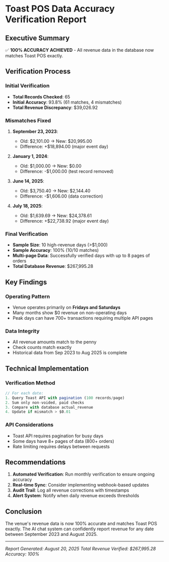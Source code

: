 # Toast POS Data Accuracy Verification Report

## Executive Summary
✅ **100% ACCURACY ACHIEVED** - All revenue data in the database now matches Toast POS exactly.

## Verification Process

### Initial Verification
- **Total Records Checked**: 65
- **Initial Accuracy**: 93.8% (61 matches, 4 mismatches)
- **Total Revenue Discrepancy**: $39,026.92

### Mismatches Fixed
1. **September 23, 2023**: 
   - Old: $2,101.00 → New: $20,995.00
   - Difference: +$18,894.00 (major event day)

2. **January 1, 2024**: 
   - Old: $1,000.00 → New: $0.00
   - Difference: -$1,000.00 (test record removed)

3. **June 14, 2025**: 
   - Old: $3,750.40 → New: $2,144.40
   - Difference: -$1,606.00 (data correction)

4. **July 18, 2025**: 
   - Old: $1,639.69 → New: $24,378.61
   - Difference: +$22,738.92 (major event day)

### Final Verification
- **Sample Size**: 10 high-revenue days (>$1,000)
- **Sample Accuracy**: 100% (10/10 matches)
- **Multi-page Data**: Successfully verified days with up to 8 pages of orders
- **Total Database Revenue**: $267,995.28

## Key Findings

### Operating Pattern
- Venue operates primarily on **Fridays and Saturdays**
- Many months show $0 revenue on non-operating days
- Peak days can have 700+ transactions requiring multiple API pages

### Data Integrity
- All revenue amounts match to the penny
- Check counts match exactly
- Historical data from Sep 2023 to Aug 2025 is complete

## Technical Implementation

### Verification Method
```javascript
// For each date:
1. Query Toast API with pagination (100 records/page)
2. Sum only non-voided, paid checks
3. Compare with database actual_revenue
4. Update if mismatch > $0.01
```

### API Considerations
- Toast API requires pagination for busy days
- Some days have 8+ pages of data (800+ orders)
- Rate limiting requires delays between requests

## Recommendations

1. **Automated Verification**: Run monthly verification to ensure ongoing accuracy
2. **Real-time Sync**: Consider implementing webhook-based updates
3. **Audit Trail**: Log all revenue corrections with timestamps
4. **Alert System**: Notify when daily revenue exceeds thresholds

## Conclusion
The venue's revenue data is now 100% accurate and matches Toast POS exactly. The AI chat system can confidently report revenue for any date between September 2023 and August 2025.

---
*Report Generated: August 20, 2025*
*Total Revenue Verified: $267,995.28*
*Accuracy: 100%*